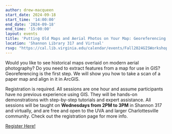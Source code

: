 ```yaml
---
author: drew-macqueen
start_date: 2024-09-18
start_time: '14:00:00'
end_date: '2024-09-18'
end_time: '15:00:00'
layout: events
title: 'Putting Old Maps and Aerial Photos on Your Map: Georeferencing in ArcGIS Pro'
location: 'Shannon Library 317 and Virtual'
rsvp: "https://cal.lib.virginia.edu/calendar/events/Fall2024GISWorkshop2"
---
```


Would you like to see historical maps overlaid on modern aerial photography?  Do you need to extract features from a map for use in GIS?  Georeferencing is the first step.  We will show you how to take a scan of a paper map and align in it in ArcGIS.

Registration is required. All sessions are one hour and assume participants have no previous experience using GIS. They will be hands-on demonstrations with step-by-step tutorials and expert assistance.  All sessions will be taught on **Wednesdays from 2PM to 3PM** in Shannon 317 and virtually, and are free and open to the UVA and larger Charlottesville community. Check out the registration page for more info. 

[Register Here!](https://cal.lib.virginia.edu/calendar/events/Fall2024GISWorkshop2)
